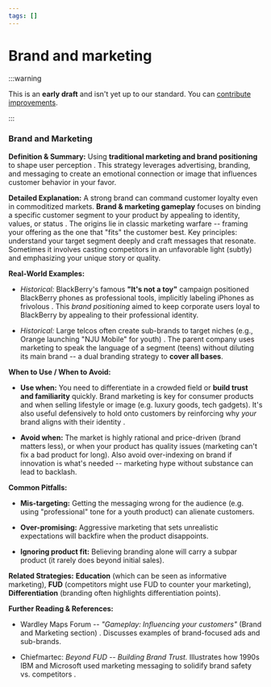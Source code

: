 ```yaml
---
tags: []
---
```


# Brand and marketing

:::warning

This is an **early draft** and isn't yet up to our standard.
You can [contribute improvements](https://github.com/dave1010/wardley-leadership-strategies).

:::


### **Brand and Marketing**

**Definition & Summary:** Using **traditional marketing and brand positioning** to shape user perception . This strategy leverages advertising, branding, and messaging to create an emotional connection or image that influences customer behavior in your favor.

**Detailed Explanation:** A strong brand can command customer loyalty even in commoditized markets. **Brand & marketing gameplay** focuses on binding a specific customer segment to your product by appealing to identity, values, or status . The origins lie in classic marketing warfare -- framing your offering as the one that "fits" the customer best. Key principles: understand your target segment deeply and craft messages that resonate. Sometimes it involves casting competitors in an unfavorable light (subtly) and emphasizing your unique story or quality.

**Real-World Examples:**

-  *Historical:* BlackBerry's famous **"It's not a toy"** campaign positioned BlackBerry phones as professional tools, implicitly labeling iPhones as frivolous . This *brand positioning* aimed to keep corporate users loyal to BlackBerry by appealing to their professional identity.

-  *Historical:* Large telcos often create sub-brands to target niches (e.g., Orange launching "NJU Mobile" for youth) . The parent company uses marketing to speak the language of a segment (teens) without diluting its main brand -- a dual branding strategy to **cover all bases**.

**When to Use / When to Avoid:**

-  **Use when:** You need to differentiate in a crowded field or **build trust and familiarity** quickly. Brand marketing is key for consumer products and when selling lifestyle or image (e.g. luxury goods, tech gadgets). It's also useful defensively to hold onto customers by reinforcing why *your* brand aligns with their identity .

-  **Avoid when:** The market is highly rational and price-driven (brand matters less), or when your product has quality issues (marketing can't fix a bad product for long). Also avoid over-indexing on brand if innovation is what's needed -- marketing hype without substance can lead to backlash.

**Common Pitfalls:**

-  **Mis-targeting:** Getting the messaging wrong for the audience (e.g. using "professional" tone for a youth product) can alienate customers.

-  **Over-promising:** Aggressive marketing that sets unrealistic expectations will backfire when the product disappoints.

-  **Ignoring product fit:** Believing branding alone will carry a subpar product (it rarely does beyond initial sales).

**Related Strategies:** **Education** (which can be seen as informative marketing), **FUD** (competitors might use FUD to counter your marketing), **Differentiation** (branding often highlights differentiation points).

**Further Reading & References:**

-  Wardley Maps Forum -- *"Gameplay: Influencing your customers"* (Brand and Marketing section) . Discusses examples of brand-focused ads and sub-brands.

-  Chiefmartec: *Beyond FUD -- Building Brand Trust.* Illustrates how 1990s IBM and Microsoft used marketing messaging to solidify brand safety vs. competitors .
